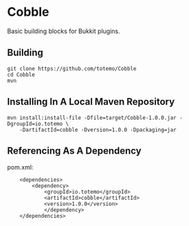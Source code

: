 Cobble
======
Basic building blocks for Bukkit plugins.


Building
--------
```
git clone https://github.com/totemo/Cobble
cd Cobble
mvn
```


Installing In A Local Maven Repository
----------------------------------------
```
mvn install:install-file -Dfile=target/Cobble-1.0.0.jar -DgroupId=io.totemo \
    -DartifactId=cobble -Dversion=1.0.0 -Dpackaging=jar
```


Referencing As A Dependency
---------------------------

pom.xml:

```
	<dependencies>
		<dependency>
			<groupId>io.totemo</groupId>
			<artifactId>cobble</artifactId>
			<version>1.0.0</version>
	        </dependency>
	</dependencies>
```